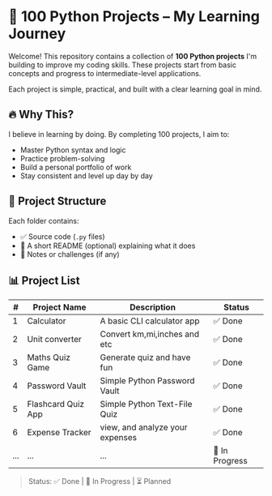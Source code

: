 # 🐍 100 Python Projects – My Learning Journey

Welcome! This repository contains a collection of **100 Python projects** I'm building to improve my coding skills. These projects start from basic concepts and progress to intermediate-level applications.

Each project is simple, practical, and built with a clear learning goal in mind.


## 🔥 Why This?
I believe in learning by doing. By completing 100 projects, I aim to:
- Master Python syntax and logic
- Practice problem-solving
- Build a personal portfolio of work
- Stay consistent and level up day by day


## 📁 Project Structure

Each folder contains:
- ✅ Source code (`.py` files)
- 📄 A short README (optional) explaining what it does
- 🧠 Notes or challenges (if any)

## 📊 Project List

| #  | Project Name             | Description                           | Status |
|----|--------------------------|---------------------------------------|--------|
| 1  | Calculator               | A basic CLI calculator app            | ✅ Done |
| 2  | Unit converter           | Convert km,mi,inches and etc          | ✅ Done |
| 3  | Maths Quiz Game          | Generate quiz and have fun            | ✅ Done |
| 4  | Password Vault           | Simple Python Password Vault          | ✅ Done |
| 5  | Flashcard Quiz App       | Simple Python Text-File Quiz          | ✅ Done |
| 6  | Expense Tracker          | view, and analyze your  expenses      | ✅ Done |
| ...| ...                      | ...                                   | 🔄 In Progress |

> Status: ✅ Done | 🔄 In Progress | ⏳ Planned

